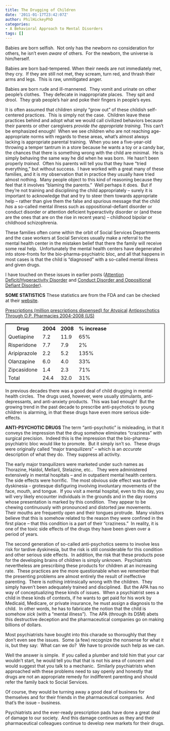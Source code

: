 ```yaml
---
title: The Drugging of Children
date: '2011-01-17T23:42:07Z'
author: PhilHickeyPhD
categories:
- A Behavioral Approach to Mental Disorders
tags: []
---
```


Babies are born selfish.  Not only has the newborn no consideration for others, he isn’t even <em>aware</em> of others.  For the newborn, the universe is him/herself.

Babies are born bad-tempered. When their needs are not immediately met, they cry.  If they are still not met, they scream, turn red, and thrash their arms and legs.  This is raw, unmitigated anger.

Babies are born rude and ill-mannered.  They vomit and urinate on other people’s clothes.  They defecate in inappropriate places.  They spit and drool.  They grab people’s hair and poke their fingers in people’s eyes.

It is often assumed that children simply “grow out” of these childish self-centered practices.  This is simply not the case.  Children leave these practices behind and adopt what we would call civilized behaviors because their parents or other caregivers <em>provide the appropriate training.</em> This can’t be emphasized enough!  When we see children who are not reaching age-appropriate norms with regards to these areas, what’s almost always lacking is appropriate parental training.  When you see a five-year-old throwing a temper tantrum in a store because he wants a toy or a candy bar, the chances that there is something wrong with the child are minimal.  He is simply behaving the same way he did when he was born.  He hasn’t been properly <em>trained</em>.  Often his parents will tell you that they have “tried everything,” but without success.  I have worked with a great many of these families, and it is my observation that in practice they usually have tried almost nothing.  Many people object to this kind of reasoning because they feel that it involves “blaming the parents.”  Well perhaps it does.  But if they’re not training and disciplining the child appropriately – surely it is important to acknowledge that and try to steer them towards appropriate help – rather than give them the false and spurious message that the child <em>has</em> a so-called mental illness such as oppositional-defiant disorder or conduct disorder or attention deficient hyperactivity disorder or (and these are the ones that are on the rise in recent years) – childhood bipolar or childhood schizophrenia.

These families often come within the orbit of Social Services Departments and the case workers at Social Services usually make a referral to the mental health center in the mistaken belief that there the family will receive some real help.  Unfortunately the mental health centers have degenerated into store-fronts for the bio-pharma-psychiatric bloc, and all that happens in most cases is that the child is “diagnosed” with a so-called mental illness and given drugs.

I have touched on these issues in earlier posts (<a href="https://www.behaviorismandmentalhealth.com/2009/03/31/attention-deficithyperactivity-disorder/">Attention Deficit/Hyperactivity Disorder</a> and <a href="https://www.behaviorismandmentalhealth.com/2009/04/17/conduct-disorder-and-oppositional-defiant-disorder/">Conduct Disorder and Oppositional Defiant Disorder</a>).

<strong>SOME STATISTICS</strong>
These statistics are from the FDA and can be checked at their <a href="http://www.fda.gov/downloads/AdvisoryCommittees/CommitteesMeetingMaterials/PediatricAdvisoryCommittee/UCM191615.pdf">website</a>.

<span style="text-decoration: underline;">Prescriptions (million prescriptions dispensed) for Atypical</span> <span style="text-decoration: underline;"> Antipsychotics </span><span style="text-decoration: underline;">Through O.P. Pharmacies 2004-2008 (US)</span>

<span style="text-decoration: underline;"> </span>
<table style="border: 1px solid black;">
<tbody>
<tr>
<th>Drug</th>
<th>2004</th>
<th>2008</th>
<th>% increase</th>
</tr>
<tr>
<td>Quetiapine</td>
<td>7.2</td>
<td>11.9</td>
<td>65%</td>
</tr>
<tr>
<td>Risperidone</td>
<td>7.7</td>
<td>7.9</td>
<td>2%</td>
</tr>
<tr>
<td>Aripiprazole</td>
<td>2.2</td>
<td>5.2</td>
<td>135%</td>
</tr>
<tr>
<td>Olanzapine</td>
<td>6.0</td>
<td>4.0</td>
<td>33%</td>
</tr>
<tr>
<td>Zipcasidone</td>
<td>1.4</td>
<td>2.3</td>
<td>71%</td>
</tr>
<tr>
<td>Total</td>
<td>24.4</td>
<td>32.0</td>
<td>31%</td>
</tr>
</tbody>
</table>
In previous decades there was a good deal of child drugging in mental health circles.  The drugs used, however, were usually stimulants, anti-depressants, and anti-anxiety products.  This was bad enough!  But the growing trend in the past decade to prescribe anti-psychotics to young children is alarming, in that these drugs have even more serious side-effects.


<strong>ANTI-PSYCHOTIC DRUGS</strong>
The term “anti-psychotic” is misleading, in that it conveys the impression that the drug somehow eliminates “craziness” with surgical precision.  Indeed this is the impression that the bio-pharma-psychiatric bloc would like to promote.  But it simply isn’t so.  These drugs were originally called “major tranquilizers” – which is an <em>accurate</em> description of what they do.  They suppress all activity.

The early major tranquilizers were marketed under such names as Thorazine, Haldol, Mellaril, Stelazine, etc..   They were administered extensively in mental hospitals – and in outpatient mental health centers.  The side effects were horrific.  The most obvious side effect was tardive dyskinesia – grotesque disfiguring involving involuntary movements of the face, mouth, and tongue.  If you visit a mental hospital, even to this day, you will very likely encounter individuals in the grounds and in the day rooms whose presentation is marked by this condition.  They appear to be chewing continuously with pronounced and distorted jaw movements.  Their mouths are frequently open and their tongues protrude.  Many visitors believe that this is somehow related to the reason they were confined in the first place – that this condition is a part of their “craziness.”  In reality, it is one of the toxic side effects of the drugs they have been given over a period of years.

The second generation of so-called anti-psychotics seems to involve less risk for tardive dyskinesia, but the risk is still considerable for this condition and other serious side effects.  In addition, the risk that these products pose for the developing brains of children is simply unknown.  Psychiatrists nevertheless are prescribing these products for children at an increasing rate.  These practices are the more questionable when we remember that the presenting problems are almost entirely the result of ineffective parenting.  There is nothing intrinsically wrong with the children.  They simply haven’t been adequately trained and disciplined.  But the APA has no way of conceptualizing these kinds of issues.  When a psychiatrist sees a child in these kinds of contexts, if he wants to get paid for his work by Medicaid, Medicare, or private insurance, he must assign a diagnosis to the child.  In other words, he has to fabricate the notion that the child is somehow <em>sick</em> (with a “mental illness”).  The APA (through its DSM) abets this destructive deception and the pharmaceutical companies go on making billions of dollars.

Most psychiatrists have bought into this charade so thoroughly that they don’t even see the issues.  Some (a few) recognize the nonsense for what it is, but they say:  What can we do?  We have to provide such help as we can.

Well the answer is simple.  If you called a plumber and told him that your car wouldn’t start, he would tell you that that is not his area of concern and would suggest that you talk to a mechanic.  Similarly psychiatrists when approached with these problems need to say openly and honestly that drugs are not an appropriate remedy for indifferent parenting and should refer the family back to Social Services.

Of course, they would be turning away a good deal of business for themselves and for their friends in the pharmaceutical companies.  And that’s the issue – business.

Psychiatrists and the ever-ready prescription pads have done a great deal of damage to our society.  And this damage continues as they and their pharmaceutical colleagues continue to develop new markets for their drugs.